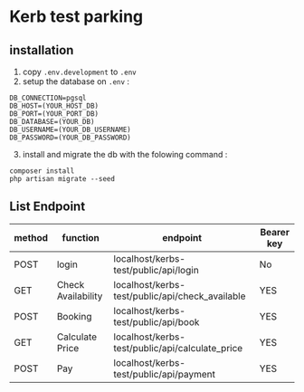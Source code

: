 # Kerb test parking
## installation
1. copy `.env.development` to `.env`
2. setup the database on `.env` :
```
DB_CONNECTION=pgsql
DB_HOST=(YOUR_HOST_DB)
DB_PORT=(YOUR_PORT_DB)
DB_DATABASE=(YOUR_DB)
DB_USERNAME=(YOUR_DB_USERNAME)
DB_PASSWORD=(YOUR_DB_PASSWORD)
```
3. install and migrate the db with the folowing command : 
```
composer install
php artisan migrate --seed 
```
## List Endpoint

| method | function | endpoint | Bearer key
| ----- | ------ | ------ | ------ |
| POST | login | localhost/kerbs-test/public/api/login | No
| GET | Check Availability | localhost/kerbs-test/public/api/check_available | YES
| POST | Booking | localhost/kerbs-test/public/api/book | YES
| GET | Calculate Price | localhost/kerbs-test/public/api/calculate_price | YES
| POST | Pay | localhost/kerbs-test/public/api/payment | YES


